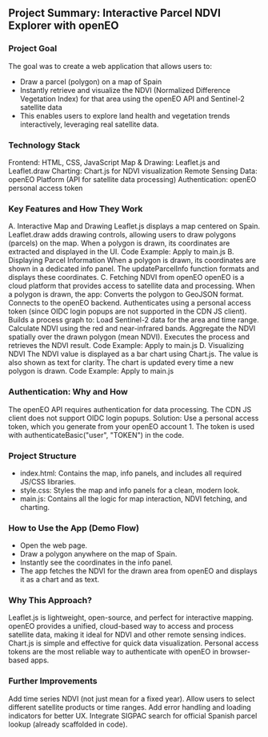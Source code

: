 

## Project Summary: Interactive Parcel NDVI Explorer with openEO
### Project Goal
The goal was to create a web application that allows users to:
- Draw a parcel (polygon) on a map of Spain
- Instantly retrieve and visualize the NDVI (Normalized Difference Vegetation Index) for that area using the openEO API and Sentinel-2 satellite data
- This enables users to explore land health and vegetation trends interactively, leveraging real satellite data.

### Technology Stack
Frontend: HTML, CSS, JavaScript
Map & Drawing: Leaflet.js and Leaflet.draw
Charting: Chart.js for NDVI visualization
Remote Sensing Data: openEO Platform (API for satellite data processing)
Authentication: openEO personal access token

### Key Features and How They Work
A. Interactive Map and Drawing
Leaflet.js displays a map centered on Spain.
Leaflet.draw adds drawing controls, allowing users to draw polygons (parcels) on the map.
When a polygon is drawn, its coordinates are extracted and displayed in the UI.
Code Example:
Apply to main.js
B. Displaying Parcel Information
When a polygon is drawn, its coordinates are shown in a dedicated info panel.
The updateParcelInfo function formats and displays these coordinates.
C. Fetching NDVI from openEO
openEO is a cloud platform that provides access to satellite data and processing.
When a polygon is drawn, the app:
Converts the polygon to GeoJSON format.
Connects to the openEO backend.
Authenticates using a personal access token (since OIDC login popups are not supported in the CDN JS client).
Builds a process graph to:
Load Sentinel-2 data for the area and time range.
Calculate NDVI using the red and near-infrared bands.
Aggregate the NDVI spatially over the drawn polygon (mean NDVI).
Executes the process and retrieves the NDVI result.
Code Example:
Apply to main.js
D. Visualizing NDVI
The NDVI value is displayed as a bar chart using Chart.js.
The value is also shown as text for clarity.
The chart is updated every time a new polygon is drawn.
Code Example:
Apply to main.js

### Authentication: Why and How
The openEO API requires authentication for data processing.
The CDN JS client does not support OIDC login popups.
Solution: Use a personal access token, which you generate from your openEO account 1.
The token is used with authenticateBasic("user", "TOKEN") in the code.


### Project Structure
- index.html: Contains the map, info panels, and includes all required JS/CSS libraries.
- style.css: Styles the map and info panels for a clean, modern look.
- main.js: Contains all the logic for map interaction, NDVI fetching, and charting.

### How to Use the App (Demo Flow)
- Open the web page.
- Draw a polygon anywhere on the map of Spain.
- Instantly see the coordinates in the info panel.
- The app fetches the NDVI for the drawn area from openEO and displays it as a chart and as text.

### Why This Approach?
Leaflet.js is lightweight, open-source, and perfect for interactive mapping.
openEO provides a unified, cloud-based way to access and process satellite data, making it ideal for NDVI and other remote sensing indices.
Chart.js is simple and effective for quick data visualization.
Personal access tokens are the most reliable way to authenticate with openEO in browser-based apps.

### Further Improvements
Add time series NDVI (not just mean for a fixed year).
Allow users to select different satellite products or time ranges.
Add error handling and loading indicators for better UX.
Integrate SIGPAC search for official Spanish parcel lookup (already scaffolded in code).
